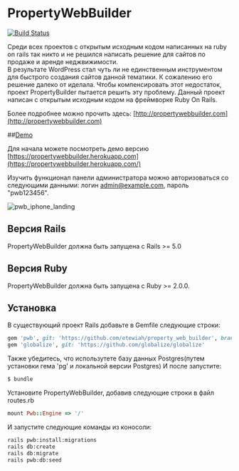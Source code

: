 # PropertyWebBuilder

[![Build Status](https://api.travis-ci.org/etewiah/property_web_builder.svg?branch=master)](https://api.travis-ci.org/etewiah/property_web_builder)

Среди всех проектов с открытым исходным кодом написанных на ruby on rails так никто и не решился написать решение для сайтов по продаже и аренде неджвижимости.  
В результате WordPress стал чуть ли не единственным инструментом для быстрого создания сайтов данной тематики. 
К сожалению его решение далеко от иделала. Чтобы компенсировать этот недостаток, проект PropertyBuilder пытается решить эту проблему. 
Данный проект написан с открытым исходным кодом на фреймворке Ruby On Rails.

Более подробнее можно прочить здесь: [http://propertywebbuilder.com](http://propertywebbuilder.com)

##[Demo](https://propertywebbuilder.herokuapp.com/)

Для начала можете посмотреть демо версию [https://propertywebbuilder.herokuapp.com](https://propertywebbuilder.herokuapp.com/)

Изучить функционал панели администратора можно авторизоваться со следующими данными: логин admin@example.com, пароль "pwb123456".

![pwb_iphone_landing](https://cloud.githubusercontent.com/assets/1741198/22990222/bfec0168-f3b8-11e6-89df-b950c4979970.png)

## Версия Rails

PropertyWebBuilder должна быть запущена с Rails >= 5.0

## Версия Ruby

PropertyWebBuilder  должна быть запущена с Ruby >= 2.0.0.


## Установка

В существующий проект Rails добавьте в Gemfile следующие строки:

```ruby
gem 'pwb', git: 'https://github.com/etewiah/property_web_builder', branch: 'master'
gem 'globalize', git: 'https://github.com/globalize/globalize'

```

Также убедитесь, что использутете базу данных Postgres(путем установки гема 'pg' и локальной версии Postgres) 
И после запустите:
```bash
$ bundle
```
Установитe PropertyWebBuilder, добавив следующие строки в файл routes.rb

```ruby
mount Pwb::Engine => '/'
```
И запустите следующие команды из коносоли:

```bash
rails pwb:install:migrations
rails db:create
rails db:migrate
rails pwb:db:seed
```